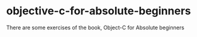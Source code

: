# objective-c-for-absolute-beginners
There are some exercises of the book, Object-C for Absolute beginners
